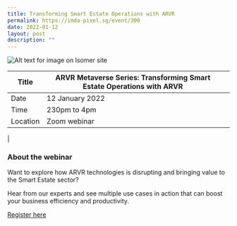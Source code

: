 ```yaml
---
title: Transforming Smart Estate Operations with ARVR
permalink: https://imda-pixel.sg/event/300
date: 2022-01-12
layout: post
description: ""
---
```

![Alt text for image on Isomer site](/images/smart%20estate%20banner.png)


| Title | ARVR Metaverse Series: Transforming Smart Estate Operations with ARVR | |
| -------- | -------- | -------- | 
| Date  | 12 January 2022   |
| Time  | 230pm to 4pm  |
| Location  | Zoom webinar|
|

### About the webinar 
Want to explore how ARVR technologies is disrupting and bringing value to the Smart Estate sector?

Hear from our experts and see multiple use cases in action that can boost your business efficiency and productivity.

[Register here](https://imda-pixel.sg/event/300)
